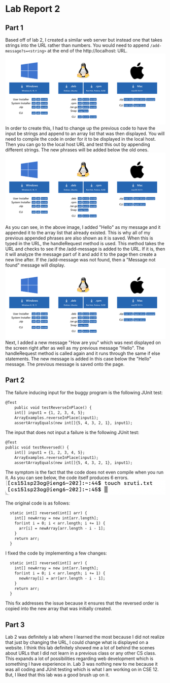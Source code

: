 # Lab Report 2
## Part 1
Based off of lab 2, I created a similar web server but instead one that takes strings into the URL rather than numbers. You would need to append `/add-message?s=<string>` at the end of the http://localhost: URL. 
![Image](downloadvscode.png)
In order to create this, I had to change up the previous code to have the input be strings and append to an array list that was then displayed. You will need to compile the code in order for it to be displayed in the local host. Then you can go to the local host URL and test this out by appending different strings. The new phrases will be added below the old ones. 
![Image](downloadvscode.png)
As you can see, in the above image, I added "Hello" as my message and it appended it to the array list that already existed. This is why all of my previous appended phrases are also shown as it is saved. When this is typed in the URL, the handleRequest method is used. This method takes the URL and checks to see if the /add-message is added to the URL. If it is, then it will analyze the message part of it and add it to the page then create a new line after. If the /add-message was not found, then a "Message not found" message will display.
![Image](downloadvscode.png)
Next, I added a new message "How are you" which was next displayed on the screen right after as well as my previous message "Hello". The handleRequest method is called again and it runs through the same if else statements. The new message is added in this case below the "Hello" message. The previous message is saved onto the page. 


## Part 2
The failure inducing input for the buggy program is the following JUnit test:
```
@Test 
	public void testReverseInPlace() {
    int[] input1 = {1, 2, 3, 4, 5};
    ArrayExamples.reverseInPlace(input1);
    assertArrayEquals(new int[]{5, 4, 3, 2, 1}, input1);
```

The input that does not input a failure is the following JUnit test:
```
@Test 
public void testReversed() {
    int[] input1 = {1, 2, 3, 4, 5};
    ArrayExamples.reverseInPlace(input1);
    assertArrayEquals(new int[]{5, 4, 3, 2, 1}, input1);
```

The symptom is the fact that the code does not even compile when you run it. As you can see below, the code itself produces 6 errors.
![Image](touch.png)

The original code is as follows:
```
  static int[] reversed(int[] arr) {
    int[] newArray = new int[arr.length];
    for(int i = 0; i < arr.length; i += 1) {
      arr[i] = newArray[arr.length - i - 1];
    }
    return arr;
  }
```

I fixed the code by implementing a few changes:
```
  static int[] reversed(int[] arr) {
    int[] newArray = new int[arr.length];
    for(int i = 0; i < arr.length; i += 1) {
      newArray[i] = arr[arr.length - i - 1];
    }
    return arr;
  }
```
This fix addresses the issue because it ensures that the reversed order is copied into the new array that was initially created.


## Part 3
Lab 2 was definitely a lab where I learned the most because I did not realize that just by changing the URL, I could change what is displayed on a website. I think this lab definitely showed me a lot of behind the scenes about URLs that I did not learn in a previous class or any other CS class. This expands a lot of possibilities regarding web development which is something I have experience in. Lab 3 was nothing new to me because it was all coding and JUnit testing which is what I am working on in CSE 12. But, I liked that this lab was a good brush up on it.
